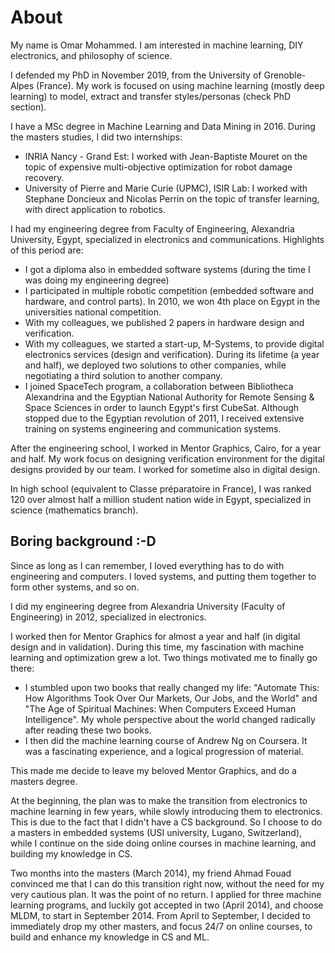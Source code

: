 # About

My name is Omar Mohammed. I am interested in machine learning, DIY electronics, and philosophy of science.

I defended my PhD in November 2019, from the University of Grenoble-Alpes (France). My work is focused on using machine learning (mostly deep learning) to model, extract and transfer styles/personas (check PhD section).

I have a MSc degree in Machine Learning and Data Mining in 2016. During the masters studies, I did two internships:

* INRIA Nancy - Grand Est: I worked with Jean-Baptiste Mouret on the topic of expensive multi-objective optimization for robot damage recovery.
* University of Pierre and Marie Curie (UPMC), ISIR Lab: I worked with Stephane Doncieux and Nicolas Perrin on the topic of transfer learning, with direct application to robotics.

I had my engineering degree from Faculty of Engineering, Alexandria University, Egypt, specialized in electronics and communications. Highlights of this period are:

* I got a diploma also in embedded software systems (during the time I was doing my engineering degree)
* I participated in multiple robotic competition (embedded software and hardware, and control parts). In 2010, we won 4th place on Egypt in the universities national competition.
* With my colleagues, we published 2 papers in hardware design and verification.
* With my colleagues, we started a start-up, M-Systems, to provide digital electronics services (design and verification). During its lifetime (a year and half), we deployed two solutions to other companies, while negotiating a third solution to another company.
* I joined SpaceTech program, a collaboration between Bibliotheca Alexandrina and the Egyptian National Authority for Remote Sensing & Space Sciences in order to launch Egypt's first CubeSat. Although stopped due to the Egyptian revolution of 2011, I received extensive training on systems engineering and communication systems.

After the engineering school, I worked in Mentor Graphics, Cairo, for a year and half. My work focus on designing verification environment for the digital designs provided by our team. I worked for sometime also in digital design.

In high school (equivalent to Classe préparatoire in France), I was ranked 120 over almost half a million student nation wide in Egypt, specialized in science (mathematics branch).

## Boring background :-D
Since as long as I can remember, I loved everything has to do with engineering and computers. I loved systems, and putting them together to form other systems, and so on.

I did my engineering degree from Alexandria University (Faculty of Engineering) in 2012, specialized in electronics.

I worked then for Mentor Graphics for almost a year and half (in digital design and in validation). During this time, my fascination with machine learning and optimization grew a lot. Two things motivated me to finally go there:

* I stumbled upon two books that really changed my life: "Automate This: How Algorithms Took Over Our Markets, Our Jobs, and the World" and "The Age of Spiritual Machines: When Computers Exceed Human Intelligence". My whole perspective about the world changed radically after reading these two books.
* I then did the machine learning course of Andrew Ng on Coursera. It was a fascinating experience, and a logical progression of material.

This made me decide to leave my beloved Mentor Graphics, and do a masters degree.

At the beginning, the plan was to make the transition from electronics to machine learning in few years, while slowly introducing them to electronics. This is due to the fact that I didn't have a CS background. So I choose to do a masters in embedded systems (USI university, Lugano, Switzerland), while I continue on the side doing online courses in machine learning, and building my knowledge in CS.

Two months into the masters (March 2014), my friend Ahmad Fouad convinced me that I can do this transition right now, without the need for my very cautious plan. It was the point of no return. I applied for three machine learning programs, and luckily got accepted in two (April 2014), and choose MLDM, to start in September 2014. From April to September, I decided to immediately drop my other masters, and focus 24/7 on online courses, to build and enhance my knowledge in CS and ML.
